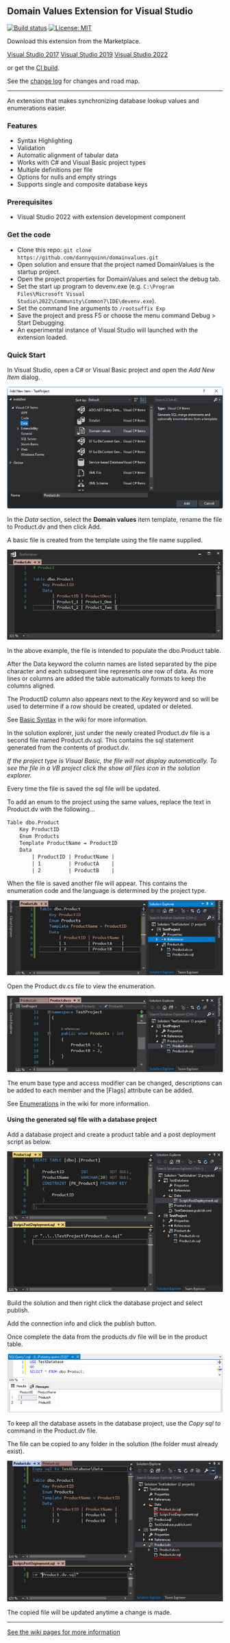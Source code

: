 ## Domain Values Extension for Visual Studio

[![Build status](https://ci.appveyor.com/api/projects/status/uobgrdh8dkaolofn?svg=true)](https://ci.appveyor.com/project/dannyquinn/domainvalues)
[![License: MIT](https://img.shields.io/badge/License-MIT-blue.svg)](LICENSE.txt)


Download this extension from the Marketplace. 

[Visual Studio 2017](https://marketplace.visualstudio.com/items?itemName=DannyQuinn.DomainValues2017)
[Visual Studio 2019](https://marketplace.visualstudio.com/items?itemName=DannyQuinn.DomainValues)
[Visual Studio 2022](https://marketplace.visualstudio.com/items?itemName=DannyQuinn.DomainValues2022) 

or get the [CI build](http://vsixgallery.com/author/danny%20quinn).

See the [change log](CHANGELOG.md) for changes and road map.

--------------------------------------------

An extension that makes synchronizing database lookup values and enumerations easier.

### Features

- Syntax Highlighting
- Validation
- Automatic alignment of tabular data
- Works with C# and Visual Basic project types
- Multiple definitions per file 
- Options for nulls and empty strings
- Supports single and composite database keys


### Prerequisites

- Visual Studio 2022 with extension development component

### Get the code

- Clone this repo: `git clone https://github.com/dannyquinn/domainvalues.git`
- Open solution and ensure that the project named DomainValues is the startup project.
- Open the project properties for DomainValues and select the debug tab.
- Set the start up program to devenv.exe (e.g. `C:\Program Files\Microsoft Visual Studio\2022\Community\Common7\IDE\devenv.exe`).
- Set the command line arguments to `/rootsuffix Exp`
- Save the project and press F5 or choose the menu command Debug > Start Debugging.
- An experimental instance of Visual Studio will launched with the extension loaded.

### Quick Start 

In Visual Studio, open a C# or Visual Basic project and open the *Add New Item* dialog.

![Dialog](Images/Dialog.png)

In the *Data* section, select the **Domain values** item template, rename the file to Product.dv and then click Add.

A basic file is created from the template using the file name supplied.

![Editor1](Images/Editor1.png)

In the above example, the file is intended to populate the dbo.Product table.  

After the Data keyword the column names are listed separated by the pipe character and each subsequent line represents one row of data.  As more lines or columns are added the table automatically formats to keep the columns aligned.

The ProductID column also appears next to the *Key* keyword and so will be used to determine if a row should be created, updated or deleted.

See [Basic Syntax](https://github.com/dannyquinn/domainvalues/wiki/Basic-Syntax) in the wiki for more information.

In the solution explorer, just under the newly created Product.dv file is a second file named Product.dv.sql.  This contains the sql statement generated from the contents of product.dv.  

*If the project type is Visual Basic, the file will not display automatically.  To see the file in a VB project click the show all files icon in the solution explorer.*

Every time the file is saved the sql file will be updated.  

To add an enum to the project using the same values, replace the text in Product.dv with the following...

```
Table dbo.Product
    Key ProductID 
    Enum Products 
    Template ProductName = ProductID 
    Data 
        | ProductID | ProductName |
        | 1         | ProductA    |
        | 2         | ProductB    |
```

When the file is saved another file will appear.  This contains the enumeration code and the language is determined by the project type.  

![Editor2](Images/Editor2.png)

Open the Product.dv.cs file to view the enumeration.

![Editor3](Images/Editor3.png)

The enum base type and access modifier can be changed, descriptions can be added to each member and the [Flags] attribute can be added.  

See [Enumerations](https://github.com/dannyquinn/domainvalues/wiki/Enumerations) in the wiki for more information.

#### Using the generated sql file with a database project

Add a database project and create a product table and a post deployment script as below.

![Editor4](Images/Editor4.png)

Build the solution and then right click the database project and select publish.  

Add the connection info and click the publish button.

Once complete the data from the products.dv file will be in the product table.

![SQl1](Images/sql1.png)

To keep all the database assets in the database project, use the *Copy sql to* command in the Product.dv file.  

The file can be copied to any folder in the solution (the folder must already exist).  

![Editor5](Images/Editor5.png)

The copied file will be updated anytime a change is made.

----------------------------------------

[See the wiki pages for more information](https://github.com/dannyquinn/domainvalues/wiki)
